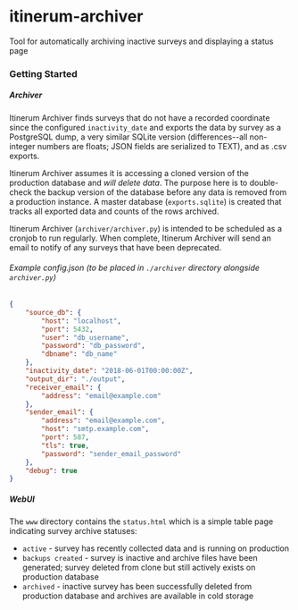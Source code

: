 # itinerum-archiver
Tool for automatically archiving inactive surveys and displaying a status page



### Getting Started

##### Archiver

Itinerum Archiver finds surveys that do not have a recorded coordinate since the configured `inactivity_date` and exports the data by survey as a PostgreSQL dump, a very similar SQLite version (differences--all non-integer numbers are floats; JSON fields are serialized to TEXT), and as .csv exports.

Itinerum Archiver assumes it is accessing a cloned version of the production database and *will delete data*. The purpose here is to double-check the backup version of the database before any data is removed from a production instance. A master database (`exports.sqlite`)  is created that tracks all exported data and counts of the rows archived.

Itinerum Archiver (`archiver/archiver.py`) is intended to be scheduled as a cronjob to run regularly. When complete, Itinerum Archiver will send an email to notify of any surveys that have been deprecated.



###### Example config.json (to be placed in `./archiver` directory alongside `archiver.py`)

```json
{
    "source_db": {
        "host": "localhost",
        "port": 5432,
        "user": "db_username",
        "password": "db_password",
        "dbname": "db_name"
    },
    "inactivity_date": "2018-06-01T00:00:00Z",
    "output_dir": "./output",
    "receiver_email": {
        "address": "email@example.com"
    },
    "sender_email": {
        "address": "email@example.com",
        "host": "smtp.example.com",
        "port": 587,
        "tls": true,
        "password": "sender_email_password"
    },
    "debug": true
}
```

##### WebUI

The `www` directory contains the `status.html` which is a simple table page indicating survey archive statuses:

 - `active` - survey has recently collected data and is running on production
 - `backups created` - survey is inactive and archive files have been generated; survey deleted from clone but still actively exists on production database
 - `archived` - inactive survey has been successfully deleted from production database and archives are available in cold storage

